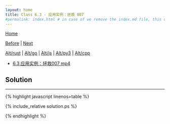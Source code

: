 ```yaml
---
layout: home
title: Class 6.3 - 应用实例：拯救 007
#permalink: index.html # in case of we remove the index.md file, this doc will be the index page
---
```


<div class="row">
<div class="columnStmt" markdown="1">

[Home](./README.md)

[Before](./class-6.2.md) | [Next](./class-6.4.md)

[Alt/rust](./Alt_rust/README.md) | [Alt/go](./Alt_c/README.md) | [Alt/js](./Alt_js/README.html) | [Alt/py3](./Alt_py3/README.md) | [Alt/cpp](./Alt_cpp/README.md) 

-   [6.3 应用实例：拯救007 mp4](https://data-structure.s3.us-west-1.amazonaws.com/6_%E7%AC%AC%E5%85%AD%E8%AE%B2+%E5%9B%BE%EF%BC%88%E4%B8%8A%EF%BC%89%5B%E9%99%88%E8%B6%8A%5D/6.3+%E5%BA%94%E7%94%A8%E5%AE%9E%E4%BE%8B%EF%BC%9A%E6%8B%AF%E6%95%91007+(14%EF%BC%9A40)_Hd.mp4)


</div>
<div class="columnSol" markdown="1">

## Solution
------

{% highlight javascript linenos=table %}

{% include_relative solution.ps %}

{% endhighlight %}

</div>
</div>
